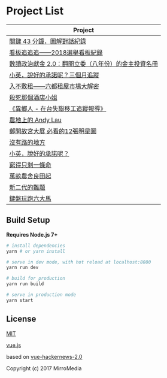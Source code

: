 # Project List

| Project |
|--------------------------------------------------------------|
| [關鍵 43 分鐘，圖解對話紀錄](https://www.readr.tw/project/puyuma) |
| [看板追追追——2018選舉看板紀錄](https://www.readr.tw/project/election-board) |
| [數讀政治獻金 2.0：翻開立委（八年份）的金主投資名冊](https://www.readr.tw/project/political-contribution) |
| [小英，說好的承諾呢？三個月追蹤](https://www.readr.tw/project/president-promise-interest) |
| [入不敷租——六都租屋市場大解密](https://www.readr.tw/project/rent) |
| [殺死那個酒店小姐](https://www.readr.tw/project/hotel-hostess) |
| [《異鄉人 - 在台失聯移工追蹤報導》](https://www.readr.tw/project/foreign-labour-landing) |
| [農地上的 Andy Lau](https://www.readr.tw/project/foreign-labour-iii) |
| [鄭問故宮大展 必看的12張明星圖](https://projects.mirrormedia.mg/project/chenuen) |
| [沒有路的地方](https://www.readr.tw/project/foreign-labour-ii) |
| [小英，說好的承諾呢？](https://www.readr.tw/project/president-promise) |
| [窮得只剩一條命](https://www.readr.tw/project/foreign-labour) |
| [萬畝農舍良田起](https://www.readr.tw/project/farmhouse) |
| [新二代的難題](https://www.readr.tw/project/newtype) |
| [鍵盤玩跑六大馬](https://www.readr.tw/project/marathon) |

## Build Setup

**Requires Node.js 7+**

``` bash
# install dependencies
yarn # or yarn install

# serve in dev mode, with hot reload at localhost:8080
yarn run dev

# build for production
yarn run build

# serve in production mode
yarn start
```

## License

[MIT](http://opensource.org/licenses/MIT)

[vue.js](https://vuejs.org/)

based on [vue-hackernews-2.0](https://github.com/vuejs/vue-hackernews-2.0)

Copyright (c) 2017 MirroMedia
